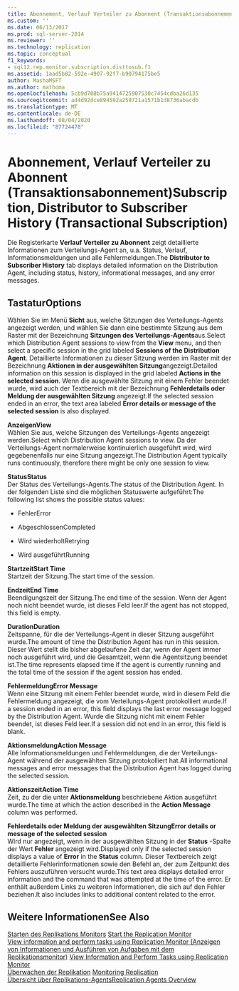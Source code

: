 ```yaml
---
title: Abonnement, Verlauf Verteiler zu Abonnent (Transaktionsabonnement) | Microsoft Dokumentation
ms.custom: ''
ms.date: 06/13/2017
ms.prod: sql-server-2014
ms.reviewer: ''
ms.technology: replication
ms.topic: conceptual
f1_keywords:
- sql12.rep.monitor.subscription.disttosub.f1
ms.assetid: 1aad5b82-592e-4907-92f7-b90794175be5
author: MashaMSFT
ms.author: mathoma
ms.openlocfilehash: 5cb9d708b75a9414725907530c7454cdba26d135
ms.sourcegitcommit: ad4d92dce894592a259721a1571b1d8736abacdb
ms.translationtype: MT
ms.contentlocale: de-DE
ms.lasthandoff: 08/04/2020
ms.locfileid: "87724478"
---
```

# <a name="subscription-distributor-to-subscriber-history-transactional-subscription"></a><span data-ttu-id="5d020-102">Abonnement, Verlauf Verteiler zu Abonnent (Transaktionsabonnement)</span><span class="sxs-lookup"><span data-stu-id="5d020-102">Subscription, Distributor to Subscriber History (Transactional Subscription)</span></span>
  <span data-ttu-id="5d020-103"> Die Registerkarte **Verlauf Verteiler zu Abonnent** zeigt detaillierte Informationen zum Verteilungs-Agent an, u.a. Status, Verlauf, Informationsmeldungen und alle Fehlermeldungen.</span><span class="sxs-lookup"><span data-stu-id="5d020-103">The **Distributor to Subscriber History** tab displays detailed information on the Distribution Agent, including status, history, informational messages, and any error messages.</span></span>  
  
## <a name="options"></a><span data-ttu-id="5d020-104">Tastatur</span><span class="sxs-lookup"><span data-stu-id="5d020-104">Options</span></span>  
 <span data-ttu-id="5d020-105">Wählen Sie im Menü **Sicht** aus, welche Sitzungen des Verteilungs-Agents angezeigt werden, und wählen Sie dann eine bestimmte Sitzung aus dem Raster mit der Bezeichnung **Sitzungen des Verteilungs-Agents**aus.</span><span class="sxs-lookup"><span data-stu-id="5d020-105">Select which Distribution Agent sessions to view from the **View** menu, and then select a specific session in the grid labeled **Sessions of the Distribution Agent**.</span></span> <span data-ttu-id="5d020-106">Detaillierte Informationen zu dieser Sitzung werden im Raster mit der Bezeichnung **Aktionen in der ausgewählten Sitzung**angezeigt.</span><span class="sxs-lookup"><span data-stu-id="5d020-106">Detailed information on this session is displayed in the grid labeled **Actions in the selected session**.</span></span> <span data-ttu-id="5d020-107">Wenn die ausgewählte Sitzung mit einem Fehler beendet wurde, wird auch der Textbereich mit der Bezeichnung **Fehlerdetails oder Meldung der ausgewählten Sitzung** angezeigt.</span><span class="sxs-lookup"><span data-stu-id="5d020-107">If the selected session ended in an error, the text area labeled **Error details or message of the selected session** is also displayed.</span></span>  
  
 <span data-ttu-id="5d020-108">**Anzeigen**</span><span class="sxs-lookup"><span data-stu-id="5d020-108">**View**</span></span>  
 <span data-ttu-id="5d020-109">Wählen Sie aus, welche Sitzungen des Verteilungs-Agents angezeigt werden.</span><span class="sxs-lookup"><span data-stu-id="5d020-109">Select which Distribution Agent sessions to view.</span></span> <span data-ttu-id="5d020-110">Da der Verteilungs-Agent normalerweise kontinuierlich ausgeführt wird, wird gegebenenfalls nur eine Sitzung angezeigt.</span><span class="sxs-lookup"><span data-stu-id="5d020-110">The Distribution Agent typically runs continuously, therefore there might be only one session to view.</span></span>  
  
 <span data-ttu-id="5d020-111">**Status**</span><span class="sxs-lookup"><span data-stu-id="5d020-111">**Status**</span></span>  
 <span data-ttu-id="5d020-112">Der Status des Verteilungs-Agents.</span><span class="sxs-lookup"><span data-stu-id="5d020-112">The status of the Distribution Agent.</span></span> <span data-ttu-id="5d020-113">In der folgenden Liste sind die möglichen Statuswerte aufgeführt:</span><span class="sxs-lookup"><span data-stu-id="5d020-113">The following list shows the possible status values:</span></span>  
  
-   <span data-ttu-id="5d020-114">Fehler</span><span class="sxs-lookup"><span data-stu-id="5d020-114">Error</span></span>  
  
-   <span data-ttu-id="5d020-115">Abgeschlossen</span><span class="sxs-lookup"><span data-stu-id="5d020-115">Completed</span></span>  
  
-   <span data-ttu-id="5d020-116">Wird wiederholt</span><span class="sxs-lookup"><span data-stu-id="5d020-116">Retrying</span></span>  
  
-   <span data-ttu-id="5d020-117">Wird ausgeführt</span><span class="sxs-lookup"><span data-stu-id="5d020-117">Running</span></span>  
  
 <span data-ttu-id="5d020-118">**Startzeit**</span><span class="sxs-lookup"><span data-stu-id="5d020-118">**Start Time**</span></span>  
 <span data-ttu-id="5d020-119">Startzeit der Sitzung.</span><span class="sxs-lookup"><span data-stu-id="5d020-119">The start time of the session.</span></span>  
  
 <span data-ttu-id="5d020-120">**Endzeit**</span><span class="sxs-lookup"><span data-stu-id="5d020-120">**End Time**</span></span>  
 <span data-ttu-id="5d020-121">Beendigungszeit der Sitzung.</span><span class="sxs-lookup"><span data-stu-id="5d020-121">The end time of the session.</span></span> <span data-ttu-id="5d020-122">Wenn der Agent noch nicht beendet wurde, ist dieses Feld leer.</span><span class="sxs-lookup"><span data-stu-id="5d020-122">If the agent has not stopped, this field is empty.</span></span>  
  
 <span data-ttu-id="5d020-123">**Duration**</span><span class="sxs-lookup"><span data-stu-id="5d020-123">**Duration**</span></span>  
 <span data-ttu-id="5d020-124">Zeitspanne, für die der Verteilungs-Agent in dieser Sitzung ausgeführt wurde.</span><span class="sxs-lookup"><span data-stu-id="5d020-124">The amount of time the Distribution Agent has run in this session.</span></span> <span data-ttu-id="5d020-125">Dieser Wert stellt die bisher abgelaufene Zeit dar, wenn der Agent immer noch ausgeführt wird, und die Gesamtzeit, wenn die Agentsitzung beendet ist.</span><span class="sxs-lookup"><span data-stu-id="5d020-125">The time represents elapsed time if the agent is currently running and the total time of the session if the agent session has ended.</span></span>  
  
 <span data-ttu-id="5d020-126">**Fehlermeldung**</span><span class="sxs-lookup"><span data-stu-id="5d020-126">**Error Message**</span></span>  
 <span data-ttu-id="5d020-127">Wenn eine Sitzung mit einem Fehler beendet wurde, wird in diesem Feld die Fehlermeldung angezeigt, die vom Verteilungs-Agent protokolliert wurde.</span><span class="sxs-lookup"><span data-stu-id="5d020-127">If a session ended in an error, this field displays the last error message logged by the Distribution Agent.</span></span> <span data-ttu-id="5d020-128">Wurde die Sitzung nicht mit einem Fehler beendet, ist dieses Feld leer.</span><span class="sxs-lookup"><span data-stu-id="5d020-128">If a session did not end in an error, this field is blank.</span></span>  
  
 <span data-ttu-id="5d020-129">**Aktionsmeldung**</span><span class="sxs-lookup"><span data-stu-id="5d020-129">**Action Message**</span></span>  
 <span data-ttu-id="5d020-130">Alle Informationsmeldungen und Fehlermeldungen, die der Verteilungs-Agent während der ausgewählten Sitzung protokolliert hat.</span><span class="sxs-lookup"><span data-stu-id="5d020-130">All informational messages and error messages that the Distribution Agent has logged during the selected session.</span></span>  
  
 <span data-ttu-id="5d020-131">**Aktionszeit**</span><span class="sxs-lookup"><span data-stu-id="5d020-131">**Action Time**</span></span>  
 <span data-ttu-id="5d020-132">Zeit, zu der die unter **Aktionsmeldung** beschriebene Aktion ausgeführt wurde.</span><span class="sxs-lookup"><span data-stu-id="5d020-132">The time at which the action described in the **Action Message** column was performed.</span></span>  
  
 <span data-ttu-id="5d020-133">**Fehlerdetails oder Meldung der ausgewählten Sitzung**</span><span class="sxs-lookup"><span data-stu-id="5d020-133">**Error details or message of the selected session**</span></span>  
 <span data-ttu-id="5d020-134">Wird nur angezeigt, wenn in der ausgewählten Sitzung in der **Status** -Spalte der Wert **Fehler** angezeigt wird.</span><span class="sxs-lookup"><span data-stu-id="5d020-134">Displayed only if the selected session displays a value of **Error** in the **Status** column.</span></span> <span data-ttu-id="5d020-135">Dieser Textbereich zeigt detaillierte Fehlerinformationen sowie den Befehl an, der zum Zeitpunkt des Fehlers auszuführen versucht wurde.</span><span class="sxs-lookup"><span data-stu-id="5d020-135">This text area displays detailed error information and the command that was attempted at the time of the error.</span></span> <span data-ttu-id="5d020-136">Er enthält außerdem Links zu weiteren Informationen, die sich auf den Fehler beziehen.</span><span class="sxs-lookup"><span data-stu-id="5d020-136">It also includes links to additional content related to the error.</span></span>  
  
## <a name="see-also"></a><span data-ttu-id="5d020-137">Weitere Informationen</span><span class="sxs-lookup"><span data-stu-id="5d020-137">See Also</span></span>  
 <span data-ttu-id="5d020-138">[Starten des Replikations Monitors](monitor/start-the-replication-monitor.md) </span><span class="sxs-lookup"><span data-stu-id="5d020-138">[Start the Replication Monitor](monitor/start-the-replication-monitor.md) </span></span>  
 <span data-ttu-id="5d020-139">[View information and perform tasks using Replication Monitor (Anzeigen von Informationen und Ausführen von Aufgaben mit dem Replikationsmonitor)](monitor/view-information-and-perform-tasks-replication-monitor.md) </span><span class="sxs-lookup"><span data-stu-id="5d020-139">[View Information and Perform Tasks using Replication Monitor](monitor/view-information-and-perform-tasks-replication-monitor.md) </span></span>  
 <span data-ttu-id="5d020-140">[Überwachen der Replikation](monitoring-replication.md) </span><span class="sxs-lookup"><span data-stu-id="5d020-140">[Monitoring Replication](monitoring-replication.md) </span></span>  
 [<span data-ttu-id="5d020-141">Übersicht über Replikations-Agents</span><span class="sxs-lookup"><span data-stu-id="5d020-141">Replication Agents Overview</span></span>](agents/replication-agents-overview.md)  
  
  
